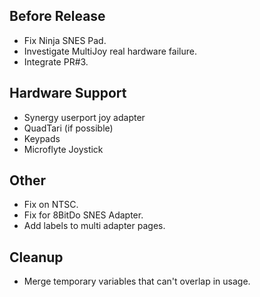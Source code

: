 ## Before Release

- Fix Ninja SNES Pad.
- Investigate MultiJoy real hardware failure.
- Integrate PR#3.


## Hardware Support

- Synergy userport joy adapter 
- QuadTari (if possible)
- Keypads
- Microflyte Joystick


## Other

- Fix on NTSC.
- Fix for 8BitDo SNES Adapter.
- Add labels to multi adapter pages.


## Cleanup

- Merge temporary variables that can't overlap in usage.
